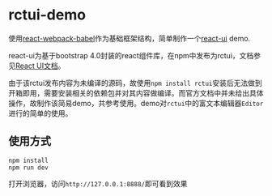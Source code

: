 # rctui-demo

使用[react-webpack-babel](https://github.com/alicoding/react-webpack-babel)作为基础框架结构，简单制作一个[react-ui](https://github.com/Lobos/react-ui) demo.

react-ui为基于bootstrap 4.0封装的react组件库，在npm中发布为rctui，文档参见[React UI文档](http://lobos.github.io/react-ui/0.7/)。

由于该rctui发布内容为未编译的源码，故使用`npm install rctui`安装后无法做到开箱即用，需要安装相关的依赖包并对其内容做编译。而官方文档中并未给出具体操作，故制作该简易demo，共参考使用。demo对`rctui`中的富文本编辑器`Editor`进行的简单的使用。

## 使用方式

```shell
npm install
npm run dev
```

打开浏览器，访问`http://127.0.0.1:8888/`即可看到效果